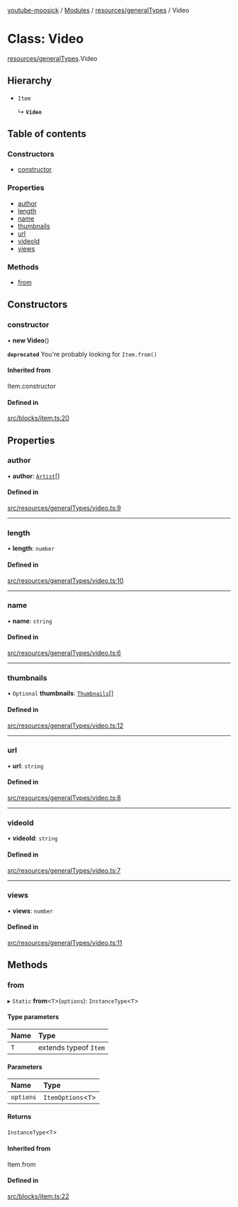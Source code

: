 [youtube-moosick](../README.md) / [Modules](../modules.md) / [resources/generalTypes](../modules/resources_generalTypes.md) / Video

# Class: Video

[resources/generalTypes](../modules/resources_generalTypes.md).Video

## Hierarchy

- `Item`

  ↳ **`Video`**

## Table of contents

### Constructors

- [constructor](resources_generalTypes.Video.md#constructor)

### Properties

- [author](resources_generalTypes.Video.md#author)
- [length](resources_generalTypes.Video.md#length)
- [name](resources_generalTypes.Video.md#name)
- [thumbnails](resources_generalTypes.Video.md#thumbnails)
- [url](resources_generalTypes.Video.md#url)
- [videoId](resources_generalTypes.Video.md#videoid)
- [views](resources_generalTypes.Video.md#views)

### Methods

- [from](resources_generalTypes.Video.md#from)

## Constructors

### constructor

• **new Video**()

**`deprecated`** You're probably looking for `Item.from()`

#### Inherited from

Item.constructor

#### Defined in

[src/blocks/item.ts:20](https://github.com/EvasiveXkiller/youtube-moosick/blob/0ec19f8/src/blocks/item.ts#L20)

## Properties

### author

• **author**: [`Artist`](resources_generalTypes.Artist.md)[]

#### Defined in

[src/resources/generalTypes/video.ts:9](https://github.com/EvasiveXkiller/youtube-moosick/blob/0ec19f8/src/resources/generalTypes/video.ts#L9)

___

### length

• **length**: `number`

#### Defined in

[src/resources/generalTypes/video.ts:10](https://github.com/EvasiveXkiller/youtube-moosick/blob/0ec19f8/src/resources/generalTypes/video.ts#L10)

___

### name

• **name**: `string`

#### Defined in

[src/resources/generalTypes/video.ts:6](https://github.com/EvasiveXkiller/youtube-moosick/blob/0ec19f8/src/resources/generalTypes/video.ts#L6)

___

### thumbnails

• `Optional` **thumbnails**: [`Thumbnails`](resources_generalTypes.Thumbnails.md)[]

#### Defined in

[src/resources/generalTypes/video.ts:12](https://github.com/EvasiveXkiller/youtube-moosick/blob/0ec19f8/src/resources/generalTypes/video.ts#L12)

___

### url

• **url**: `string`

#### Defined in

[src/resources/generalTypes/video.ts:8](https://github.com/EvasiveXkiller/youtube-moosick/blob/0ec19f8/src/resources/generalTypes/video.ts#L8)

___

### videoId

• **videoId**: `string`

#### Defined in

[src/resources/generalTypes/video.ts:7](https://github.com/EvasiveXkiller/youtube-moosick/blob/0ec19f8/src/resources/generalTypes/video.ts#L7)

___

### views

• **views**: `number`

#### Defined in

[src/resources/generalTypes/video.ts:11](https://github.com/EvasiveXkiller/youtube-moosick/blob/0ec19f8/src/resources/generalTypes/video.ts#L11)

## Methods

### from

▸ `Static` **from**<`T`\>(`options`): `InstanceType`<`T`\>

#### Type parameters

| Name | Type |
| :------ | :------ |
| `T` | extends typeof `Item` |

#### Parameters

| Name | Type |
| :------ | :------ |
| `options` | `ItemOptions`<`T`\> |

#### Returns

`InstanceType`<`T`\>

#### Inherited from

Item.from

#### Defined in

[src/blocks/item.ts:22](https://github.com/EvasiveXkiller/youtube-moosick/blob/0ec19f8/src/blocks/item.ts#L22)
